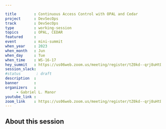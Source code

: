 ```yaml
---

title        : Continuous Access Control with OPAL and Cedar
project      : DevSecOps
track        : DevSecOps
type         : working-session
topics       : OPAL, CEDAR
featured     :
event        : mini-summit
when_year    : 2023
when_month   : Jun
when_day     : Tue
when_time    : WS-16-17
hey_summit   : https://us06web.zoom.us/meeting/register/tZ0kd--qrj8uHtDlXzu_a6du3eycAX8dfY7Q
session_slack:
#status       : draft
description  :
banner       : 
organizers   :
     - Gabriel L. Manor 
youtube_link :
zoom_link    : https://us06web.zoom.us/meeting/register/tZ0kd--qrj8uHtDlXzu_a6du3eycAX8dfY7Q
---
```


## About this session
